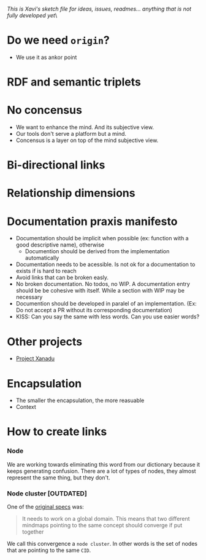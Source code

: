 _This is Xavi's sketch file for ideas, issues, readmes... anything that is not fully developed yet_\

# Do we need `origin`?
- We use it as ankor point

# RDF and semantic triplets

# No concensus
- We want to enhance the mind. And its subjective view.
- Our tools don't serve a platform but a mind.
- Concensus is a layer on top of the mind subjective view.

# Bi-directional links

# Relationship dimensions

# Documentation praxis manifesto
- Documentation should be implicit when possible (ex: function with a good descriptive name), otherwise
    - Documention should be derived from the implementation automatically
- Documentation needs to be acessible. Is not ok for a documentation to exists if is hard to reach
- Avoid links that can be broken easly.
- No broken documentation. No todos, no WIP. A documentation entry should be be cohesive with itself. While a section with WIP may be necessary
- Documention should be developed in paralel of an implementation. (Ex: Do not accept a PR without its corresponding documentation)
- KISS: Can you say the same with less words. Can you use easier words?

# Other projects
- [Project Xanadu](https://en.wikipedia.org/wiki/Project_Xanadu)

# Encapsulation
- The smaller the encapsulation, the more reasuable
- Context

# How to create links


### Node
We are working towards eliminating this word from our dictionary because it keeps generating confusion. There are a lot of types of nodes, they almost represent the same thing, but they don't.

### Node cluster [OUTDATED]
One of the [original specs](##-original-specs) was:
> It needs to work on a global domain. This means that two different mindmaps pointing to the same concept should converge if put together

We call this convergence a `node cluster`. In other words is the set of nodes that are pointing to the same `CID`.